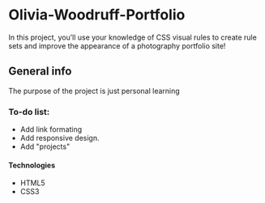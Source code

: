 # Olivia-Woodruff-Portfolio
In this project, you’ll use your knowledge of CSS visual rules to create rule sets and improve the appearance of a photography portfolio site!

## General info
The purpose of the project is just personal learning 

### To-do list:
* Add link formating
* Add responsive design.
* Add "projects" 


#### Technologies
* HTML5
* CSS3
